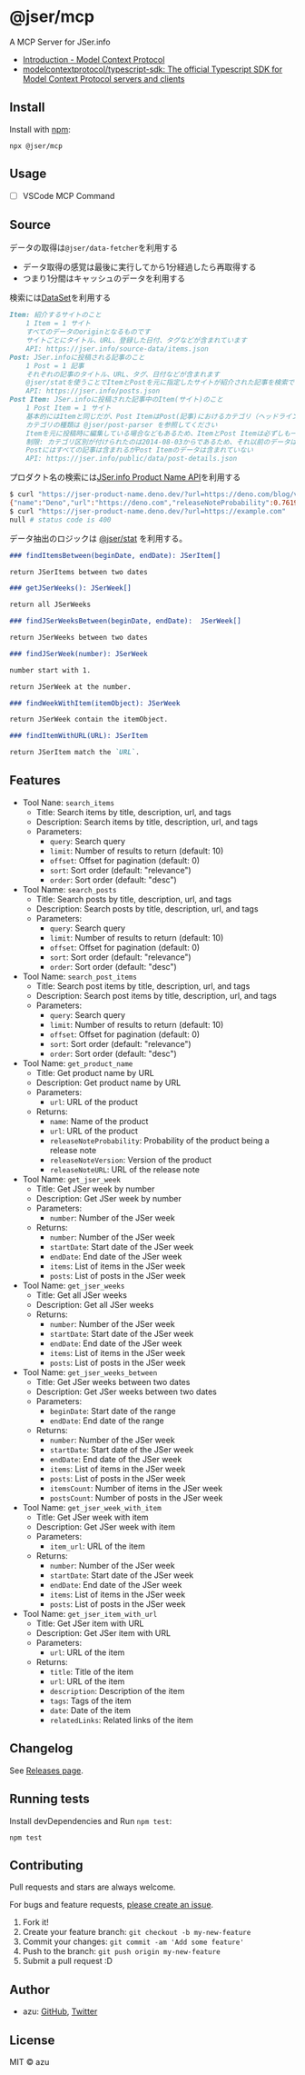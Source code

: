 # @jser/mcp

A MCP Server for JSer.info

- [Introduction - Model Context Protocol](https://modelcontextprotocol.io/introduction)
- [modelcontextprotocol/typescript-sdk: The official Typescript SDK for Model Context Protocol servers and clients](https://github.com/modelcontextprotocol/typescript-sdk)

## Install

Install with [npm](https://www.npmjs.com/package/@jser/mcp):

    npx @jser/mcp

## Usage

- [ ] VSCode MCP Command

## Source

データの取得は`@jser/data-fetcher`を利用する

- データ取得の感覚は最後に実行してから1分経過したら再取得する
- つまり1分間はキャッシュのデータを利用する

検索には[DataSet](https://github.com/jser/dataset)を利用する

```markdown
Item: 紹介するサイトのこと
    1 Item = 1 サイト
    すべてのデータのoriginとなるものです
    サイトごとにタイトル、URL、登録した日付、タグなどが含まれています
    API: https://jser.info/source-data/items.json
Post: JSer.infoに投稿される記事のこと
    1 Post = 1 記事
    それぞれの記事のタイトル、URL、タグ、日付などが含まれます
    @jser/statを使うことでItemとPostを元に指定したサイトが紹介された記事を検索できます
    API: https://jser.info/posts.json
Post Item: JSer.infoに投稿された記事中のItem(サイト)のこと
    1 Post Item = 1 サイト
    基本的にはItemと同じだが、Post ItemはPost(記事)におけるカテゴリ（ヘッドラインなど）が含まれます
    カテゴリの種類は @jser/post-parser を参照してください
    Itemを元に投稿時に編集している場合などもあるため、ItemとPost Itemは必ずしも一致するわけではありません
    制限: カテゴリ区別が付けられたのは2014-08-03からであるため、それ以前のデータは含まれない
    Postにはすべての記事は含まれるがPost Itemのデータは含まれていない
    API: https://jser.info/public/data/post-details.json
```

プロダクト名の検索には[JSer.info Product Name API](https://github.com/jser/product-name)を利用する

```bash
$ curl "https://jser-product-name.deno.dev/?url=https://deno.com/blog/v1.19"
{"name":"Deno","url":"https://deno.com","releaseNoteProbability":0.7619047619047619,"releaseNoteVersion":"v1.19"}
$ curl "https://jser-product-name.deno.dev/?url=https://example.com"
null # status code is 400
```

データ抽出のロジックは [@jser/stat](https://github.com/jser/dataset/tree/master/packages/@jser/stat) を利用する。

```markdown
### findItemsBetween(beginDate, endDate): JSerItem[]

return JSerItems between two dates

### getJSerWeeks(): JSerWeek[]

return all JSerWeeks

### findJSerWeeksBetween(beginDate, endDate):  JSerWeek[]

return JSerWeeks between two dates

### findJSerWeek(number): JSerWeek

number start with 1.

return JSerWeek at the number.

### findWeekWithItem(itemObject): JSerWeek

return JSerWeek contain the itemObject.

### findItemWithURL(URL): JSerItem

return JSerItem match the `URL`.
```

## Features

- Tool Nane: `search_items`
  - Title: Search items by title, description, url, and tags
  - Description: Search items by title, description, url, and tags
  - Parameters:
    - `query`: Search query
    - `limit`: Number of results to return (default: 10)
    - `offset`: Offset for pagination (default: 0)
    - `sort`: Sort order (default: "relevance")
    - `order`: Sort order (default: "desc")
- Tool Name: `search_posts`
  - Title: Search posts by title, description, url, and tags
  - Description: Search posts by title, description, url, and tags
  - Parameters:
    - `query`: Search query
    - `limit`: Number of results to return (default: 10)
    - `offset`: Offset for pagination (default: 0)
    - `sort`: Sort order (default: "relevance")
    - `order`: Sort order (default: "desc")
- Tool Name: `search_post_items`
  - Title: Search post items by title, description, url, and tags
  - Description: Search post items by title, description, url, and tags
  - Parameters:
    - `query`: Search query
    - `limit`: Number of results to return (default: 10)
    - `offset`: Offset for pagination (default: 0)
    - `sort`: Sort order (default: "relevance")
    - `order`: Sort order (default: "desc")
- Tool Name: `get_product_name`
  - Title: Get product name by URL
  - Description: Get product name by URL
  - Parameters:
    - `url`: URL of the product
  - Returns:
    - `name`: Name of the product
    - `url`: URL of the product
    - `releaseNoteProbability`: Probability of the product being a release note
    - `releaseNoteVersion`: Version of the product
    - `releaseNoteURL`: URL of the release note
- Tool Name: `get_jser_week`
  - Title: Get JSer week by number
  - Description: Get JSer week by number
  - Parameters:
    - `number`: Number of the JSer week
  - Returns:
    - `number`: Number of the JSer week
    - `startDate`: Start date of the JSer week
    - `endDate`: End date of the JSer week
    - `items`: List of items in the JSer week
    - `posts`: List of posts in the JSer week
- Tool Name: `get_jser_weeks`
  - Title: Get all JSer weeks
  - Description: Get all JSer weeks
  - Returns:
    - `number`: Number of the JSer week
    - `startDate`: Start date of the JSer week
    - `endDate`: End date of the JSer week
    - `items`: List of items in the JSer week
    - `posts`: List of posts in the JSer week
- Tool Name: `get_jser_weeks_between`
  - Title: Get JSer weeks between two dates
  - Description: Get JSer weeks between two dates
  - Parameters:
    - `beginDate`: Start date of the range
    - `endDate`: End date of the range
  - Returns:
    - `number`: Number of the JSer week
    - `startDate`: Start date of the JSer week
    - `endDate`: End date of the JSer week
    - `items`: List of items in the JSer week
    - `posts`: List of posts in the JSer week
    - `itemsCount`: Number of items in the JSer week
    - `postsCount`: Number of posts in the JSer week
- Tool Name: `get_jser_week_with_item`
  - Title: Get JSer week with item
  - Description: Get JSer week with item
  - Parameters:
    - `item_url`: URL of the item
  - Returns:
    - `number`: Number of the JSer week
    - `startDate`: Start date of the JSer week
    - `endDate`: End date of the JSer week
    - `items`: List of items in the JSer week
    - `posts`: List of posts in the JSer week
- Tool Name: `get_jser_item_with_url`
  - Title: Get JSer item with URL
  - Description: Get JSer item with URL
  - Parameters:
    - `url`: URL of the item
  - Returns:
    - `title`: Title of the item
    - `url`: URL of the item
    - `description`: Description of the item
    - `tags`: Tags of the item
    - `date`: Date of the item
    - `relatedLinks`: Related links of the item

## Changelog

See [Releases page](https://github.com/jser/mcp/releases).

## Running tests

Install devDependencies and Run `npm test`:

    npm test

## Contributing

Pull requests and stars are always welcome.

For bugs and feature requests, [please create an issue](https://github.com/jser/mcp/issues).

1. Fork it!
2. Create your feature branch: `git checkout -b my-new-feature`
3. Commit your changes: `git commit -am 'Add some feature'`
4. Push to the branch: `git push origin my-new-feature`
5. Submit a pull request :D

## Author

- azu: [GitHub](https://github.com/azu), [Twitter](https://twitter.com/azu_re)

## License

MIT © azu
